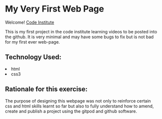 # My Very First Web Page

Welcome! [Code Institute](http://codeinstitute.net)

This is my first project in the code institute learning videos to be posted into the github. It is very minimal and may have some bugs to fix but is not bad for my first ever web-page.


## Technology Used:

<li>html</li>
<li>css3</li>

## Rationale for this exercise:

The purpose of designing this webpage was not only to reinforce certain css and html skills learnt so far but also to fully understand how to amend, create and publish a project using the gitpod and github software.
